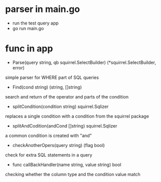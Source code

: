 # parser in main.go

- run the test query app
- go run main.go

# func in app
- Parse(query string, qb squirrel.SelectBuilder) (*squirrel.SelectBuilder, error)

simple parser for WHERE part of SQL queries

- Find(cond string) (string, []string)

search and return of the operator and parts of the condition

- splitCondition(condition string) squirrel.Sqlizer

replaces a single condition with a condition from the squirrel package

- splitAndCodition(andCond []string)  squirrel.Sqlizer

a common condition is created with "and"

- checkAnotherOpers(query string) (flag bool)

check for extra SQL statements in a query

- func callBackHandler(name string, value string) bool

checking whether the column type and the condition value match
